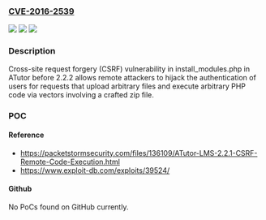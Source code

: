 ### [CVE-2016-2539](https://cve.mitre.org/cgi-bin/cvename.cgi?name=CVE-2016-2539)
![](https://img.shields.io/static/v1?label=Product&message=n%2Fa&color=blue)
![](https://img.shields.io/static/v1?label=Version&message=n%2Fa&color=blue)
![](https://img.shields.io/static/v1?label=Vulnerability&message=n%2Fa&color=brighgreen)

### Description

Cross-site request forgery (CSRF) vulnerability in install_modules.php in ATutor before 2.2.2 allows remote attackers to hijack the authentication of users for requests that upload arbitrary files and execute arbitrary PHP code via vectors involving a crafted zip file.

### POC

#### Reference
- https://packetstormsecurity.com/files/136109/ATutor-LMS-2.2.1-CSRF-Remote-Code-Execution.html
- https://www.exploit-db.com/exploits/39524/

#### Github
No PoCs found on GitHub currently.


